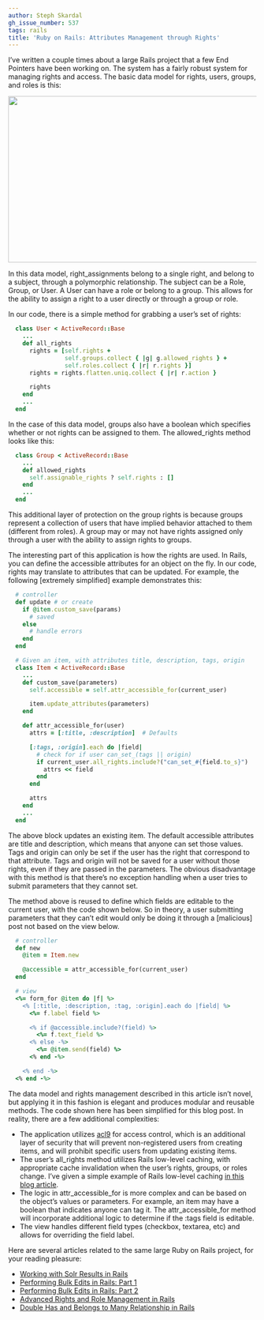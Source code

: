 ```yaml
---
author: Steph Skardal
gh_issue_number: 537
tags: rails
title: 'Ruby on Rails: Attributes Management through Rights'
---
```


I’ve written a couple times about a large Rails project that a few End Pointers have been working on. The system has a fairly robust system for managing rights and access. The basic data model for rights, users, groups, and roles is this:

<img border="0" height="337" src="/blog/2012/01/05/ruby-on-rails-rights-attributes/image-0.png" width="737"/>

In this data model, right_assignments belong to a single right, and belong to a subject, through a polymorphic relationship. The subject can be a Role, Group, or User. A User can have a role or belong to a group. This allows for the ability to assign a right to a user directly or through a group or role.

In our code, there is a simple method for grabbing a user’s set of rights:

```ruby
  class User < ActiveRecord::Base
    ...
    def all_rights
      rights = [self.rights +
                self.groups.collect { |g| g.allowed_rights } +
                self.roles.collect { |r| r.rights }]
      rights = rights.flatten.uniq.collect { |r| r.action }

      rights
    end
    ...
  end
```

In the case of this data model, groups also have a boolean which specifies whether or not rights can be assigned to them. The allowed_rights method looks like this:

```ruby
  class Group < ActiveRecord::Base
    ...
    def allowed_rights
      self.assignable_rights ? self.rights : []
    end
    ...
  end
```

This additional layer of protection on the group rights is because groups represent a collection of users that have implied behavior attached to them (different from roles). A group may or may not have rights assigned only through a user with the ability to assign rights to groups.

The interesting part of this application is how the rights are used. In Rails, you can define the accessible attributes for an object on the fly. In our code, rights may translate to attributes that can be updated. For example, the following [extremely simplified] example demonstrates this:

```ruby
  # controller
  def update # or create
    if @item.custom_save(params)
      # saved
    else
      # handle errors
    end
  end

  # Given an item, with attributes title, description, tags, origin
  class Item < ActiveRecord::Base
    ...
    def custom_save(parameters)
      self.accessible = self.attr_accessible_for(current_user)

      item.update_attributes(parameters)
    end

    def attr_accessible_for(user)
      attrs = [:title, :description]  # Defaults

      [:tags, :origin].each do |field|
        # check for if user can_set_(tags || origin)
        if current_user.all_rights.include?("can_set_#{field.to_s}")
          attrs << field
        end
      end

      attrs
    end
    ...
  end
```

The above block updates an existing item. The default accessible attributes are title and description, which means that anyone can set those values. Tags and origin can only be set if the user has the right that correspond to that attribute. Tags and origin will not be saved for a user without those rights, even if they are passed in the parameters. The obvious disadvantage with this method is that there’s no exception handling when a user tries to submit parameters that they cannot set.

The method above is reused to define which fields are editable to the current user, with the code shown below. So in theory, a user submitting parameters that they can’t edit would only be doing it through a [malicious] post not based on the view below.



```ruby
  # controller
  def new
    @item = Item.new

    @accessible = attr_accessible_for(current_user)
  end

  # view
  <%= form_for @item do |f| %>
    <% [:title, :description, :tag, :origin].each do |field| %>
      <%= f.label field %>

      <% if @accessible.include?(field) %>
        <%= f.text_field %>
      <% else -%>
        <%= @item.send(field) %>
      <% end -%>

    <% end -%>
  <% end -%>
```

The data model and rights management described in this article isn’t novel, but applying it in this fashion is elegant and produces modular and reusable methods. The code shown here has been simplified for this blog post. In reality, there are a few additional complexities:

- The application utilizes [acl9](https://github.com/be9/acl9) for access control, which is an additional layer of security that will prevent non-registered users from creating items, and will prohibit specific users from updating existing items.
- The user’s all_rights method utilizes Rails low-level caching, with appropriate cache invalidation when the user’s rights, groups, or roles change. I’ve given a simple example of Rails low-level caching [in this blog article](/blog/2011/09/06/ruby-on-rails-performance-overview).
- The logic in attr_accessible_for is more complex and can be based on the object’s values or parameters. For example, an item may have a boolean that indicates anyone can tag it. The attr_accessible_for method will incorporate additional logic to determine if the :tags field is editable.
- The view handles different field types (checkbox, textarea, etc) and allows for overriding the field label.

Here are several articles related to the same large Ruby on Rails project, for your reading pleasure:

- [Working with Solr Results in Rails](/blog/2011/12/12/sunspot-solr-rails-working-with-results)
- [Performing Bulk Edits in Rails: Part 1](/blog/2011/11/14/performing-bulk-edits-in-rails-part-1)
- [Performing Bulk Edits in Rails: Part 2](/blog/2011/12/03/performing-bulk-edits-in-rails-part-2)
- [Advanced Rights and Role Management in Rails](/blog/2011/11/11/advanced-rights-roles-management-rails)
- [Double Has and Belongs to Many Relationship in Rails](/blog/2011/11/04/double-habtm-relationship-between)

